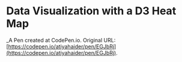 # Data Visualization with a D3 Heat Map
 _A Pen created at CodePen.io. Original URL: [https://codepen.io/atiyahaider/pen/EGJbRj](https://codepen.io/atiyahaider/pen/EGJbRj).

 
